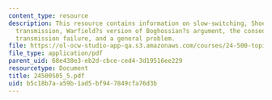 ```yaml
---
content_type: resource
description: This resource contains information on slow-switching, Shoemaker, warrant
  transmission, Warfield?s version of Boghossian?s argument, the consequence problem,
  transmission failure, and a general problem.
file: https://ol-ocw-studio-app-qa.s3.amazonaws.com/courses/24-500-topics-in-philosophy-of-mind-self-knowledge-spring-2005/b5c18b7aa59b1ad5bf947849cfa76d3b_24500S05_5.pdf
file_type: application/pdf
parent_uid: 68e438e3-eb2d-cbce-ced4-3d19516ee229
resourcetype: Document
title: 24500S05_5.pdf
uid: b5c18b7a-a59b-1ad5-bf94-7849cfa76d3b
---
```

